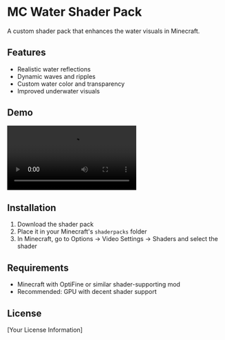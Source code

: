 # MC Water Shader Pack

A custom shader pack that enhances the water visuals in Minecraft.

## Features

- Realistic water reflections
- Dynamic waves and ripples
- Custom water color and transparency
- Improved underwater visuals

## Demo

![Demo Video](demo.mov)

## Installation

1. Download the shader pack
2. Place it in your Minecraft's `shaderpacks` folder
3. In Minecraft, go to Options → Video Settings → Shaders and select the shader

## Requirements

- Minecraft with OptiFine or similar shader-supporting mod
- Recommended: GPU with decent shader support

## License

[Your License Information]
